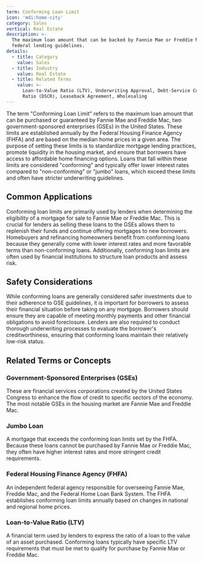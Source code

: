 ```yaml
---
term: Conforming Loan Limit
icon: 'mdi:home-city'
category: Sales
vertical: Real Estate
description: >-
  The maximum loan amount that can be backed by Fannie Mae or Freddie Mac under
  federal lending guidelines.
details:
  - title: Category
    value: Sales
  - title: Industry
    value: Real Estate
  - title: Related Terms
    value: >-
      Loan-to-Value Ratio (LTV), Underwriting Approval, Debt-Service Coverage
      Ratio (DSCR), Leaseback Agreement, Wholesaling
---
```

The term "Conforming Loan Limit" refers to the maximum loan amount that can be purchased or guaranteed by Fannie Mae and Freddie Mac, two government-sponsored enterprises (GSEs) in the United States. These limits are established annually by the Federal Housing Finance Agency (FHFA) and are based on the median home prices in a given area. The purpose of setting these limits is to standardize mortgage lending practices, promote liquidity in the housing market, and ensure that borrowers have access to affordable home financing options. Loans that fall within these limits are considered "conforming" and typically offer lower interest rates compared to "non-conforming" or "jumbo" loans, which exceed these limits and often have stricter underwriting guidelines.

## Common Applications

Conforming loan limits are primarily used by lenders when determining the eligibility of a mortgage for sale to Fannie Mae or Freddie Mac. This is crucial for lenders as selling these loans to the GSEs allows them to replenish their funds and continue offering mortgages to new borrowers. Homebuyers and refinancing homeowners benefit from conforming loans because they generally come with lower interest rates and more favorable terms than non-conforming loans. Additionally, conforming loan limits are often used by financial institutions to structure loan products and assess risk.

## Safety Considerations

While conforming loans are generally considered safer investments due to their adherence to GSE guidelines, it is important for borrowers to assess their financial situation before taking on any mortgage. Borrowers should ensure they are capable of meeting monthly payments and other financial obligations to avoid foreclosure. Lenders are also required to conduct thorough underwriting processes to evaluate the borrower's creditworthiness, ensuring that conforming loans maintain their relatively low-risk status.

## Related Terms or Concepts

### Government-Sponsored Enterprises (GSEs)

These are financial services corporations created by the United States Congress to enhance the flow of credit to specific sectors of the economy. The most notable GSEs in the housing market are Fannie Mae and Freddie Mac.

### Jumbo Loan

A mortgage that exceeds the conforming loan limits set by the FHFA. Because these loans cannot be purchased by Fannie Mae or Freddie Mac, they often have higher interest rates and more stringent credit requirements.

### Federal Housing Finance Agency (FHFA)

An independent federal agency responsible for overseeing Fannie Mae, Freddie Mac, and the Federal Home Loan Bank System. The FHFA establishes conforming loan limits annually based on changes in national and regional home prices.

### Loan-to-Value Ratio (LTV)

A financial term used by lenders to express the ratio of a loan to the value of an asset purchased. Conforming loans typically have specific LTV requirements that must be met to qualify for purchase by Fannie Mae or Freddie Mac.
